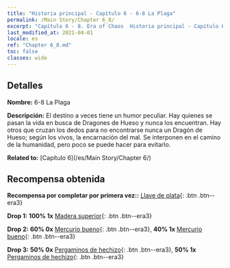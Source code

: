 ```yaml
---
title: "Historia principal - Capítulo 6 - 6-8 La Plaga"
permalink: /Main Story/Chapter 6_8/
excerpt: "Capítulo 6 - 8. Era of Chaos  Historia principal - Capítulo 6_8. 6-8 La Plaga"
last_modified_at: 2021-04-01
locale: es
ref: "Chapter 6_8.md"
toc: false
classes: wide
---
```


## Detalles

 **Nombre:** 6-8 La Plaga

 **Descripción:** El destino a veces tiene un humor peculiar. Hay quienes se pasan la vida en busca de Dragones de Hueso y nunca los encuentran. Hay otros que cruzan los dedos para no encontrarse nunca un Dragón de Hueso; según los vivos, la encarnación del mal. Se interponen en el camino de la humanidad, pero poco se puede hacer para evitarlo.

 **Related to:** [Capítulo 6](/es/Main Story/Chapter 6/)

## Recompensa obtenida

 **Recompensa por completar por primera vez::** [Llave de plata](/es/Items/con_693/){: .btn .btn--era3}

 **Drop 1:** **100% 1x** [Madera superior](/es/Items/mat_20/){: .btn .btn--era3}

 **Drop 2:** **60% 0x** [Mercurio bueno](/es/Items/mat_14/){: .btn .btn--era3}, **40% 1x** [Mercurio bueno](/es/Items/mat_14/){: .btn .btn--era3}

 **Drop 3:** **50% 0x** [Pergaminos de hechizo](/es/Items/con_694/){: .btn .btn--era3}, **50% 1x** [Pergaminos de hechizo](/es/Items/con_694/){: .btn .btn--era3}

